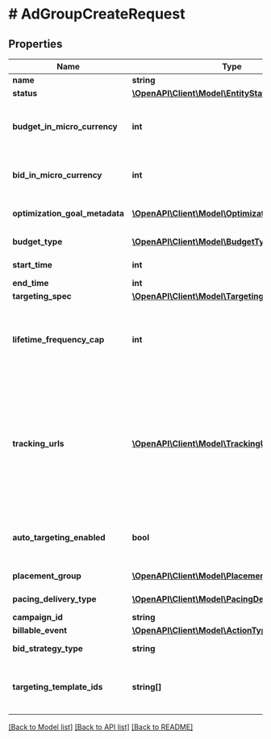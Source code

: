 # # AdGroupCreateRequest

## Properties

Name | Type | Description | Notes
------------ | ------------- | ------------- | -------------
**name** | **string** | Ad group name. |
**status** | [**\OpenAPI\Client\Model\EntityStatus**](EntityStatus.md) | Ad group/entity status. | [optional]
**budget_in_micro_currency** | **int** | Budget in micro currency. This field is **REQUIRED** for non-CBO (campaign budget optimization) campaigns.  A CBO campaign automatically generates ad group budgets from its campaign budget to maximize campaign outcome. A CBO campaign is limited to 70 or less ad groups. | [optional]
**bid_in_micro_currency** | **int** | Bid price in micro currency. This field is **REQUIRED** for the following campaign objective_type/billable_event combinations: AWARENESS/IMPRESSION, CONSIDERATION/CLICKTHROUGH, CATALOG_SALES/CLICKTHROUGH, VIDEO_VIEW/VIDEO_V_50_MRC. | [optional]
**optimization_goal_metadata** | [**\OpenAPI\Client\Model\OptimizationGoalMetadata**](OptimizationGoalMetadata.md) | Optimization goals for objective-based performance campaigns. **REQUIRED** when campaign&#39;s &#x60;objective_type&#x60; is set to &#x60;\&quot;WEB_CONVERSION\&quot;&#x60;. | [optional]
**budget_type** | [**\OpenAPI\Client\Model\BudgetType**](BudgetType.md) |  | [optional] [default to self::\OpenAPI\Client\Model\BudgetType_DAILY]
**start_time** | **int** | Ad group start time. Unix timestamp in seconds. Defaults to current time. | [optional]
**end_time** | **int** | Ad group end time. Unix timestamp in seconds. | [optional]
**targeting_spec** | [**\OpenAPI\Client\Model\TargetingSpec**](TargetingSpec.md) |  | [optional]
**lifetime_frequency_cap** | **int** | Set a limit to the number of times a promoted pin from this campaign can be impressed by a pinner within the past rolling 30 days. Only available for CPM (cost per mille (1000 impressions))  ad groups. A CPM ad group has an IMPRESSION &lt;a href&#x3D;\&quot;/docs/redoc/#section/Billable-event\&quot;&gt;billable_event&lt;/a&gt; value. This field **REQUIRES** the &#x60;end_time&#x60; field. | [optional]
**tracking_urls** | [**\OpenAPI\Client\Model\TrackingUrls**](TrackingUrls.md) | Third-party tracking URLs.&lt;br&gt; JSON object with the format: {\&quot;&lt;a href&#x3D;\&quot;/docs/redoc/#section/Tracking-URL-event\&quot;&gt;Tracking event enum&lt;/a&gt;\&quot;:[URL string array],...}&lt;br&gt; For example: {\&quot;impression\&quot;: [\&quot;URL1\&quot;, \&quot;URL2\&quot;], \&quot;click\&quot;: [\&quot;URL1\&quot;, \&quot;URL2\&quot;, \&quot;URL3\&quot;]}.&lt;br&gt;Up to three tracking URLs are supported for each event type. Tracking URLs set at the ad group or ad level can override those set at the campaign level. May be null. Pass in an empty object - {} - to remove tracking URLs.&lt;br&gt;&lt;br&gt; For more information, see &lt;a href&#x3D;\&quot;https://help.pinterest.com/en/business/article/third-party-and-dynamic-tracking\&quot; target&#x3D;\&quot;_blank\&quot;&gt;Third-party and dynamic tracking&lt;/a&gt;. | [optional]
**auto_targeting_enabled** | **bool** | Enable auto-targeting for ad group.Default value is True. Also known as &lt;a href&#x3D;\&quot;https://help.pinterest.com/en/business/article/expanded-targeting\&quot; target&#x3D;\&quot;_blank\&quot;&gt;\&quot;expanded targeting\&quot;&lt;/a&gt;. | [optional]
**placement_group** | [**\OpenAPI\Client\Model\PlacementGroupType**](PlacementGroupType.md) | &lt;a href&#x3D;\&quot;/docs/redoc/#section/Placement-group\&quot;&gt;Placement group&lt;/a&gt;. | [optional]
**pacing_delivery_type** | [**\OpenAPI\Client\Model\PacingDeliveryType**](PacingDeliveryType.md) |  | [optional] [default to self::\OpenAPI\Client\Model\PacingDeliveryType_STANDARD]
**campaign_id** | **string** | Campaign ID of the ad group. |
**billable_event** | [**\OpenAPI\Client\Model\ActionType**](ActionType.md) |  |
**bid_strategy_type** | **string** | Bid strategy type. For Campaigns with Video Completion objectives, the only supported bid strategy type is AUTOMATIC_BID. | [optional]
**targeting_template_ids** | **string[]** | Targeting template IDs applied to the ad group. We currently only support 1 targeting template per ad group. To use targeting templates, do not set any other targeting fields: targeting_spec, tracking_urls, auto_targeting_enabled, placement_group. To clear all targeting template IDs, set this field to [&#39;0&#39;]. | [optional]

[[Back to Model list]](../../README.md#models) [[Back to API list]](../../README.md#endpoints) [[Back to README]](../../README.md)
